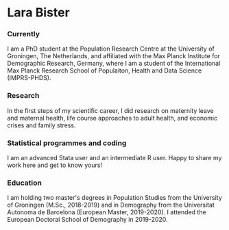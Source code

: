 # Lara Bister

### Currently
I am a PhD student at the Population Research Centre at the University of Groningen, The Netherlands, and affiliated with the Max Planck Institute for Demographic Research, Germany, where I am a student of the International Max Planck Research School of Populaiton, Health and Data Science (IMPRS-PHDS).

### Research
In the first steps of my scientific career, I did research on maternity leave and maternal health, life course approaches to adult health, and economic crises and family stress.

### Statistical programmes and coding
I am an advanced Stata user and an intermediate R user. Happy to share my work here and get to know yours!

### Education
I am holding two master's degrees in Population Studies from the University of Groningen (M.Sc., 2018-2019) and in Demography from the Universitat Autonoma de Barcelona (European Master, 2019-2020). I attended the European Doctoral School of Demography in 2019-2020. 
